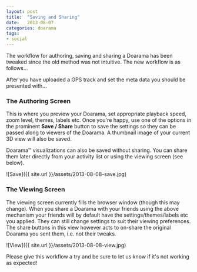 ```yaml
---
layout: post
title:  "Saving and Sharing"
date:   2013-08-07
categories: doarama
tags:
- social
---
```


The workflow for authoring, saving and sharing a Doarama has been tweaked since the old method was not intuitive.  The new workflow is as follows...

After you have uploaded a GPS track and set the meta data you should be presented with...

### The Authoring Screen

This is where you preview your Doarama, set appropriate playback speed, zoom level, themes, labels etc.  Once you're happy, use one of the options in the prominent <strong>Save / Share</strong> button to save the settings so they can be passed along to viewers of the Doarama.  A thumbnail image of your current 3D view will also be saved.

Doarama&trade; visualizations can also be saved without sharing.  You can share them later directly from your activity list or using the viewing screen (see below).

![Save]({{ site.url }}/assets/2013-08-08-save.jpg)

### The Viewing Screen

The viewing screen currently fills the browser window (though this may change).  When you share a Doarama with your friends using the above mechanism your friends will by default have the settings/themes/labels etc you applied.  They can still change settings to suit their viewing preferences.  The share buttons in this view however acts to on-share the original Doarama you sent them, i.e. not their tweaks.

![View]({{ site.url }}/assets/2013-08-08-view.jpg)

Please give this workflow a try and be sure to let us know if it's not working as expected!
